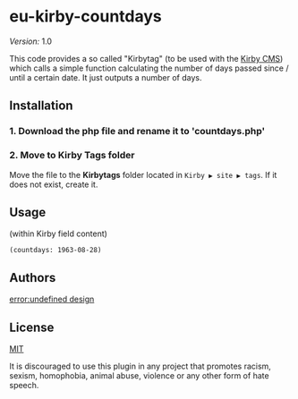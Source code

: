eu-kirby-countdays
========

*Version:* 1.0

This code provides a so called "Kirbytag" (to be used with the [Kirby CMS](getkirby.com)) which calls a simple function calculating the number of days passed since / until a certain date. It just outputs a number of days.

## Installation

### 1. Download the php file and rename it to 'countdays.php'

### 2. Move to Kirby Tags folder 
Move the file to the **Kirbytags** folder located in `Kirby ▶ site ▶ tags`. If it does not exist, create it.

## Usage
(within Kirby field content)
```
(countdays: 1963-08-28)
```

## Authors
[error:undefined design](http://error-undefined.de/)

## License

[MIT](https://opensource.org/licenses/MIT)

It is discouraged to use this plugin in any project that promotes racism, sexism, homophobia, animal abuse, violence or any other form of hate speech.